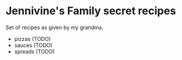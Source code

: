 # Jennivine's Family secret recipes

Set of recipes as given by my grandma.

- pizzas (TODO)
- sauces (TODO)
- spreads (TODO)